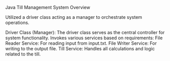 Java Till Management System Overview

Utilized a driver class acting as a manager to orchestrate system operations.

Driver Class (Manager):
The driver class serves as the central controller for system functionality.
Invokes various services based on requirements:
File Reader Service: For reading input from input.txt.
File Writer Service: For writing to the output file.
Till Service: Handles all calculations and logic related to the till.
